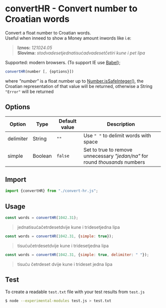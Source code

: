 # convertHR - Convert number to Croatian words

Convert a float number to Croatian words.  
Useful when inneed to show a Money amount inwords like i.e:

> **Iznos:** *121024.05*   
> **Slovima:** *stodvadesetjednatisućadvadesetčetiri kune i pet lipa*

Supported: modern browsers. (To support IE use [Babel](https://babeljs.io/));  

```js
convertHR(number [, {options}])
```

where *"number"* is a float number up to [Number.isSafeInteger()](https://developer.mozilla.org/en-US/docs/Web/JavaScript/Reference/Global_Objects/Number/isSafeInteger), the Croatian representation of that value will be returned, otherwise a String `"Error"` will be returned

## Options

Option | Type | Default value | Description
--- | --- | --- | ---
delimiter | String | `""` | Use `" "` to delimit words with space
simple | Boolean | `false` | Set to true to remove unnecessary *"jedan/na"* for round *thousands* numbers


## Import

```js
import {convertHR} from "./convert-hr.js";
```

## Usage

```js
const words = convertHR(1042.31);
```

> jednatisućačetrdesetdvije kune i tridesetjedna lipa

```js
const words = convertHR(1042.31, {simple: true});
```

> tisućučetrdesetdvije kune i tridesetjedna lipa

```js
const words = convertHR(1042.31, {simple: true, delimiter: " "});
```

> tisuću četrdeset dvije kune i trideset jedna lipa

 

## Test

To create a readable `test.txt` file with your test results from `test.js`  

```sh
$ node --experimental-modules test.js > test.txt
```